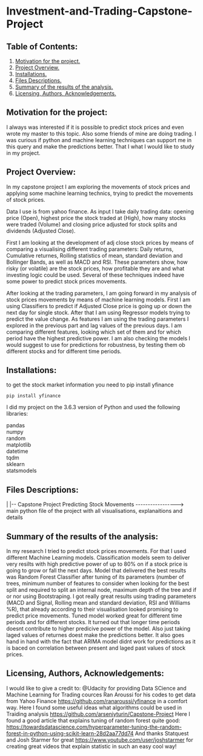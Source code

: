 # Investment-and-Trading-Capstone-Project


## Table of Contents:
1. [Motivation for the project.](#mp)
2. [Project Overview.](#prov)
3. [Installations.](#instal)
4. [Files Descriptions.](#fd)
5. [Summary of the results of the analysis.](#scr)
6. [Licensing, Authors, Acknowledgements.](#li)


<a name="mp"></a>
## Motivation for the project:

I always was interested if it is possible to predict stock prices and even wrote my master to this topic. Also some friends of mine are doing trading.
I was curious if python and machine learning techniques can support me in this query and make the predictions better. That I what I would like to study in my project.

<a name="prov"></a>
## Project Overview:

In my capstone project I am exploring the movements of stock prices and applying some machine learning technics, trying to predict the movements of stock prices.

Data I use is from yahoo finance. As input I take daily trading data: opening price (Open), highest price the stock traded at (High), how many stocks were traded (Volume) and closing price adjusted for stock splits and dividends (Adjusted Close).

First I am looking at the development of adj close stock prices by means of comparing a visualising different trading parameters: Daily returns, Cumulative returnes, Rolling statistics of mean, standard deviation and Bollinger Bands, as well as MACD and RSI. These parameters show, how risky (or volatile) are the stock prices, how profitable they are and what investing logic could be used. Several of these techniques indeed have some power to predict stock prices movements.

After looking at the trading parameters, I am going forward in my analysis of stock prices movements by means of machine learning models. First I am using Classifiers to predict if Adjusted Close price is going up or down the next day for single stock. After that I am using Regressor models trying to predict the value change. As features I am using the trading parameters I explored in the previous part and lag values of the previous days. I am comparing different features, looking which set of them and for which period have the highest predictive power. I am also checking the models I would suggest to use for predictions for robustness, by testing them ob different stocks and for different time periods. 

<a name="instal"></a>
## Installations:

to get the stock market information you need to pip install yfinance

`pip install yfinance`

I did my project on the 3.6.3 version of Python and used the following libraries:

pandas<br />
numpy<br />
random<br />
matplotlib<br />
datetime<br />
tqdm<br />
sklearn<br />
statsmodels<br />

<a name="fd"></a>
## Files Descriptions:


| |--  Capstone Project Predicting Stock Movements -----------------> main python file of the project with all visualisations, explanaitions and details<br />


<a name="instr"></a>
## Summary of the results of the analysis:

In my research I tried to predict stock prices movements. For that I used different Machine Learning models. 
Classification models seem to deliver very resilts with high predictive power of up to 80% on if a stock price is going to grow or fall the next days. Model that delivered the best results was Random Forest Classifier after tuning of its parameters (number of trees, minimum number of features to consider when looking for the best split and required to split an internal node, maximum depth of the tree and if or nor using Bootstraping. I got really great results using trading parameters (MACD and Signal, Rolling mean and standard deviation, RSI and Williams %R), that already according to their visualisation looked promising to predict price movements. Tuned model worked great for different time periods and for different stocks. It turned out that longer time periods doesnt contribute to higher predicive power of the model. Also just taking laged values of returnes doest make the predictions better. It also goes hand in hand with the fact that ARIMA model didnt work for predictions as it is baced on correlation between present and laged past values of stock prices.


<a name="li"></a>
## Licensing, Authors, Acknowledgements:

I would like to give a credit to:
@Udacity for providing Data SCience and Machine Learning for Trading cources
Ran Aroussi for his codes to get data from Yahoo Finance https://github.com/ranaroussi/yfinance in a comfort way.
Here I found some useful ideas what algorithms could be used in Traiding analysis https://github.com/arseniyturin/Capstone-Project
Here I found a good article that explains tuning of random forest quite good:
https://towardsdatascience.com/hyperparameter-tuning-the-random-forest-in-python-using-scikit-learn-28d2aa77dd74
And thanks Statquest and Josh Starmer for great https://www.youtube.com/user/joshstarmer for creating great videos that explain statistic in such an easy cool way!
